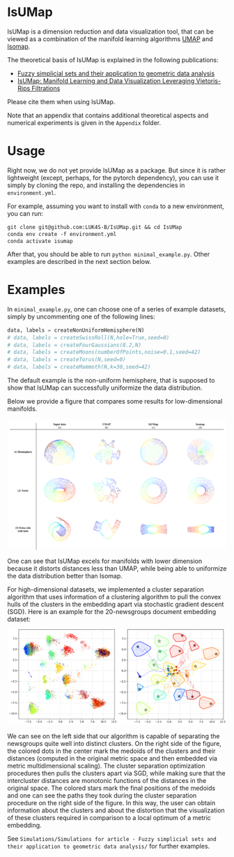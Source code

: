 # IsUMap

IsUMap is a dimension reduction and data visualization tool, that can be viewed as a combination of the manifold learning algorithms [UMAP](https://github.com/lmcinnes/umap) and [Isomap](https://scikit-learn.org/stable/modules/generated/sklearn.manifold.Isomap.html).

The theoretical basis of IsUMap is explained in the following publications:
  - [Fuzzy simplicial sets and their application to geometric data analysis](https://arxiv.org/abs/2406.11154)
  - [IsUMap: Manifold Learning and Data Visualization Leveraging Vietoris-Rips Filtrations](https://ojs.aaai.org/index.php/AAAI/article/view/33946)

Please cite them when using IsUMap.

Note that an appendix that contains additional theoretical aspects and numerical experiments is given in the `Appendix` folder.

# Usage

Right now, we do not yet provide IsUMap as a package. 
But since it is rather lightweight (except, perhaps, for the pytorch dependency), you can use it simply by cloning the repo, and installing the dependencies in `environment.yml`.

For example, assuming you want to install with `conda` to a new environment, you can run:
```
git clone git@github.com:LUK4S-B/IsUMap.git && cd IsUMap
conda env create -f environment.yml
conda activate isumap
```

After that, you should be able to run `python minimal_example.py`. Other examples are described in the next section below.

# Examples

In `minimal_example.py`, one can choose one of a series of example datasets, simply by uncommenting one of the following lines:

```python
data, labels = createNonUniformHemisphere(N)
# data, labels = createSwissRoll(N,hole=True,seed=0)
# data, labels = createFourGaussians(8.2,N)
# data, labels = createMoons(numberOfPoints,noise=0.1,seed=42)
# data, labels = createTorus(N,seed=0)
# data, labels = createMammoth(N,k=30,seed=42)
```

The default example is the non-uniform hemisphere, that is supposed to show that IsUMap can successfully uniformize the data distribution. 

Below we provide a figure that compares some results for low-dimensional manifolds.

![Comparison of 3 manifold learning methods](./Results/IsUMap_comparison.png)

One can see that IsUMap excels for manifolds with lower dimension because it distorts distances less than UMAP, while being able to uniformize the data distribution better than Isomap. 

For high-dimensional datasets, we implemented a cluster separation algorithm that uses information of a clustering algorithm to pull the convex hulls of the clusters in the embedding apart via stochastic gradient descent (SGD). Here is an example for the 20-newsgroups document embedding dataset:

![IsUMap cluster separation embedding algorithm applied to 20-newsgroups document dataset](./Results/IsUMap_cluster_20-newsgroups.png)

We can see on the left side that our algorithm is capable of separating the newsgroups quite well into distinct clusters. On the right side of the figure, the colored dots in the center mark the medoids of the clusters and their distances (computed in the original metric space and then embedded via metric multidimensional scaling). The cluster separation optimization procedures then pulls the clusters apart via SGD, while making sure that the intercluster distances are monotonic functions of the distances in the original space. The colored stars mark the final positions of the medoids and one can see the paths they took during the cluster separation procedure on the right side of the figure. In this way, the user can obtain information about the clusters and about the distortion that the visualization of these clusters required in comparison to a local optimum of a metric embedding.

See `Simulations/Simulations for article - Fuzzy simplicial sets and their application to geometric data analysis/` for further examples.
